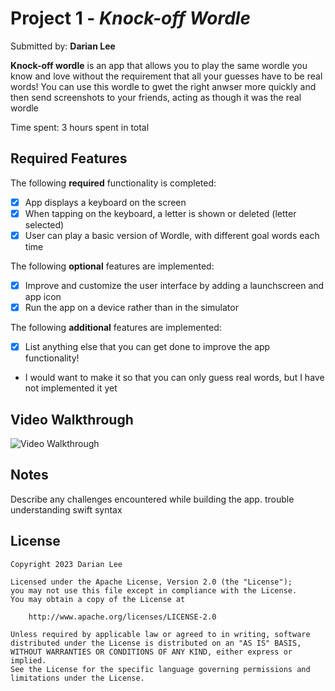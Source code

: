 
# Project 1 - *Knock-off Wordle*

Submitted by: **Darian Lee**

**Knock-off wordle** is an app that allows you to play the same wordle you know and love without the requirement that all your guesses have to be real words! You can use this wordle to gwet the right anwser more quickly and then send screenshots to your friends, acting as though it was the real wordle  

Time spent: 3 hours spent in total

## Required Features

The following **required** functionality is completed:

- [x] App displays a keyboard on the screen
- [x] When tapping on the keyboard, a letter is shown or deleted (letter selected)
- [x] User can play a basic version of Wordle, with different goal words each time

The following **optional** features are implemented:

- [x] Improve and customize the user interface by adding a launchscreen and app icon
- [x] Run the app on a device rather than in the simulator

The following **additional** features are implemented:

- [x] List anything else that you can get done to improve the app functionality!
- I would want to make it so that you can only guess real words, but I have not implemented it yet 
  
## Video Walkthrough

<img src='project1-walkthrough.gif' width='' alt='Video Walkthrough' />


## Notes

Describe any challenges encountered while building the app.
trouble understanding swift syntax
## License

    Copyright 2023 Darian Lee 

    Licensed under the Apache License, Version 2.0 (the "License");
    you may not use this file except in compliance with the License.
    You may obtain a copy of the License at

        http://www.apache.org/licenses/LICENSE-2.0

    Unless required by applicable law or agreed to in writing, software
    distributed under the License is distributed on an "AS IS" BASIS,
    WITHOUT WARRANTIES OR CONDITIONS OF ANY KIND, either express or implied.
    See the License for the specific language governing permissions and
    limitations under the License.

